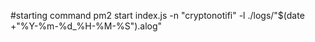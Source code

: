 #starting command
pm2 start index.js -n "cryptonotifi" -l ./logs/"$(date +"%Y-%m-%d_%H-%M-%S").alog"